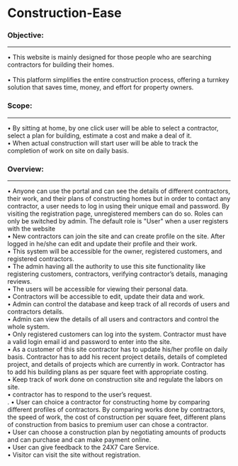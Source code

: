 <h1>Construction-Ease</h1>
<h3>Objective:</h3><hr>
•	This website is mainly designed for those people who are searching contractors for building their homes.<br><br>
•	This platform simplifies the entire construction process, offering a turnkey solution that saves time, money, and effort for property owners.<br>
<h3>Scope:</h3><hr>
•	By sitting at home, by one click user will be able to select a contractor, select a plan for building, estimate a cost and make a deal of it. <br>
•	When actual construction will start user will be able to track the completion of work on site on daily basis. 
<h3>Overview:</h3><hr>
•	Anyone can use the portal and can see the details of different contractors, their work, and their plans of constructing homes but in order to contact any contractor, a user needs to log in using their unique email and password. By visiting the registration page, unregistered members can do so. Roles can only be switched by admin. The default role is "User" when a user registers with the website <br>
•	New contractors can join the site and can create profile on the site. After logged in he/she can edit and update their profile and their work. <br> 
•	This system will be accessible for the owner, registered customers, and registered contractors.<br>
•	The admin having all the authority to use this site functionality like registering customers, contractors, verifying contractor’s details, managing reviews.<br>
•	The users will be accessible for viewing their personal data.<br>
•	Contractors will be accessible to edit, update their data and work.<br>
•	Admin can control the database and keep track of all records of users and contractors details.<br>
•	Admin can view the details of all users and contractors and control the whole system.<br>
•	Only registered customers can log into the system. Contractor must have a valid login email id and password to enter into the site.<br>
•	As a customer of this site contractor has to update his/her profile on daily basis. Contractor has to add his recent project details, details of completed project, and details of projects which are currently in work. Contractor has to add his building plans as per square feet with appropriate costing.<br>
•	Keep track of work done on construction site and regulate the labors on site.<br> 
•	contractor has to respond to the user’s request.<br>.
•	User can choice a contractor for constructing home by comparing different profiles of contractors. By comparing works done by contractors, the speed of work, the cost of construction per square feet, different plans of construction from basics to premium user can chose a contractor.<br>
•	User can choose a construction plan by negotiating amounts of products and can purchase and can make payment online.<br>
•	User can give feedback to the 24X7 Care Service.<br>
•	Visitor can visit the site without registration.<br>
